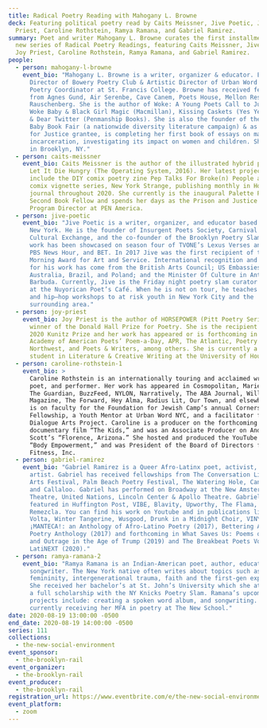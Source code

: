 ```yaml
---
title: Radical Poetry Reading with Mahogany L. Browne
deck: Featuring political poetry read by Caits Meissner, Jive Poetic, Joy
  Priest, Caroline Rothstein, Ramya Ramana, and Gabriel Ramirez.
summary: Poet and writer Mahogany L. Browne curates the first installment in a
  new series of Radical Poetry Readings, featuring Caits Meissner, Jive Poetic,
  Joy Priest, Caroline Rothstein, Ramya Ramana, and Gabriel Ramirez.
people:
  - person: mahogany-l-browne
    event_bio: "Mahogany L. Browne is a writer, organizer & educator. Executive
      Director of Bowery Poetry Club & Artistic Director of Urban Word NYC &
      Poetry Coordinator at St. Francis College. Browne has received fellowships
      from Agnes Gund, Air Serenbe, Cave Canem, Poets House, Mellon Research &
      Rauschenberg. She is the author of Woke: A Young Poets Call to Justice,
      Woke Baby & Black Girl Magic (Macmillan), Kissing Caskets (Yes Yes Books)
      & Dear Twitter (Penmanship Books). She is also the founder of the Woke
      Baby Book Fair (a nationwide diversity literature campaign) & as an Arts
      for Justice grantee, is completing her first book of essays on mass
      incarceration, investigating its impact on women and children. She lives
      in Brooklyn, NY."
  - person: caits-meissner
    event_bio: Caits Meissner is the author of the illustrated hybrid poetry book
      Let It Die Hungry (The Operating System, 2016). Her latest projects
      include the DIY comix poetry zine Pep Talks For Broke(n) People and a
      comix vignette series, New York Strange, publishing monthly in Hobart
      journal throughout 2020. She currently is the inaugural Palette Poetry
      Second Book Fellow and spends her days as the Prison and Justice Writing
      Program Director at PEN America.
  - person: jive-poetic
    event_bio: "Jive Poetic is a writer, organizer, and educator based in Brooklyn,
      New York. He is the founder of Insurgent Poets Society, Carnival Slam:
      Cultural Exchange, and the co-founder of the Brooklyn Poetry Slam. His
      work has been showcased on season four of TVONE’s Lexus Verses and Flow,
      PBS News Hour, and BET. In 2017 Jive was the first recipient of the John
      Morning Award for Art and Service. International recognition and support
      for his work has come from the British Arts Council; US Embassies in
      Australia, Brazil, and Poland; and the Minister Of Culture in Antigua and
      Barbuda. Currently, Jive is the Friday night poetry slam curator and host
      at the Nuyorican Poet’s Café. When he is not on tour, he teaches poetry
      and hip–hop workshops to at risk youth in New York City and the
      surrounding area."
  - person: joy-priest
    event_bio: Joy Priest is the author of HORSEPOWER (Pitt Poetry Series, 2020),
      winner of the Donald Hall Prize for Poetry. She is the recipient of the
      2020 Kunitz Prize and her work has appeared or is forthcoming in the
      Academy of American Poets’ Poem-a-Day, APR, The Atlantic, Poetry
      Northwest, and Poets & Writers, among others. She is currently a doctoral
      student in Literature & Creative Writing at the University of Houston.
  - person: caroline-rothstein-1
    event_bio: >
      Caroline Rothstein is an internationally touring and acclaimed writer,
      poet, and performer. Her work has appeared in Cosmopolitan, Marie Claire,
      The Guardian, BuzzFeed, NYLON, Narratively, The ABA Journal, Williams
      Magazine, The Forward, Hey Alma, Radius Lit, Our Town, and elsewhere. She
      is on faculty for the Foundation for Jewish Camp’s annual Cornerstone
      Fellowship, a Youth Mentor at Urban Word NYC, and a facilitator for the
      Dialogue Arts Project. Caroline is a producer on the forthcoming
      documentary film “The Kids,” and was an Associate Producer on Andrea B.
      Scott’s “Florence, Arizona.” She hosted and produced the YouTube series
      “Body Empowerment,” and was President of the Board of Directors for Mental
      Fitness, Inc.
  - person: gabriel-ramirez
    event_bio: "Gabriel Ramirez is a Queer Afro-Latinx poet, activist, and teaching
      artist. Gabriel has received fellowships from The Conversation Literary
      Arts Festival, Palm Beach Poetry Festival, The Watering Hole, CantoMundo
      and Callaloo. Gabriel has performed on Broadway at the New Amsterdam
      Theatre, United Nations, Lincoln Center & Apollo Theatre. Gabriel was
      featured in Huffington Post, VIBE, Blavity, Upworthy, The Flama, &
      Remezcla. You can find his work on Youtube and in publications like The
      Volta, Winter Tangerine, Wusgood, Drunk in a Midnight Choir, VINYL and in
      ¡MANTECA!: an Anthology of Afro-Latino Poetry (2017), Bettering American
      Poetry Anthology (2017) and forthcoming in What Saves Us: Poems of Empathy
      and Outrage in the Age of Trump (2019) and The Breakbeat Poets Vol. 4:
      LatiNEXT (2020)."
  - person: ramya-ramana-2
    event_bio: "Ramya Ramana is an Indian-American poet, author, educator and
      songwriter. The New York native often writes about topics such as race,
      femininity, intergenerational trauma, faith and the first-gen experience.
      She received her bachelor’s at St. John’s University which she attended on
      a full scholarship with the NY Knicks Poetry Slam. Ramana’s upcoming
      projects include: creating a spoken word album, and songwriting. Ramana is
      currently receiving her MFA in poetry at The New School."
date: 2020-08-19 13:00:00 -0500
end_date: 2020-08-19 14:00:00 -0500
series: 111
collections:
  - the-new-social-environment
event_sponsor:
  - the-brooklyn-rail
event_organizer:
  - the-brooklyn-rail
event_producer:
  - the-brooklyn-rail
registration_url: https://www.eventbrite.com/e/the-new-social-environment-111-radical-poetry-with-mahogany-l-browne-tickets-117063797971?aff=ebdssbonlinesearch
event_platform:
  - zoom
---
```

